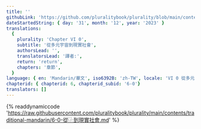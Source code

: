 ```yaml
---
title: ''
githubLink: 'https://github.com/pluralitybook/plurality/blob/main/contents/traditional-mandarin/6-0-從⿻到現實社會.md'
dateStartedString: { day: '31', month: '12', year: '2023' }
translations:
  {
    plurality: 'Chapter VI 0',
    subtitle: '從多元宇宙到現實社會',
    authorsLead: '',
    translatorsLead: '譯者:',
    return: 'return',
    chapters: '章節',
  }
language: { en: 'Mandarin/華文', iso6392B: 'zh-TW', locale: 'VI 0 從多元宇宙到現實社會' }
chapterid: { chapterid: 6, chapterid_subid: '6-0'}
translators: []
---
```

{% readdynamiccode 'https://raw.githubusercontent.com/pluralitybook/plurality/main/contents/traditional-mandarin/6-0-從⿻到現實社會.md' %}
